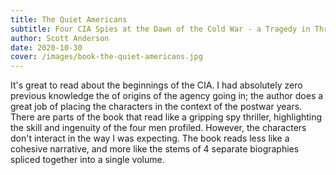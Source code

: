 ```yaml
---
title: The Quiet Americans
subtitle: Four CIA Spies at the Dawn of the Cold War - a Tragedy in Three Acts
author: Scott Anderson
date: 2020-10-30
cover: /images/book-the-quiet-americans.jpg
---
```


It's great to read about the beginnings of the CIA. I had absolutely zero previous knowledge the of origins of the agency going in; the author does a great job of placing the characters in the context of the postwar years. There are parts of the book that read like a gripping spy thriller, highlighting the skill and ingenuity of the four men profiled. However, the characters don't interact in the way I was expecting. The book reads less like a cohesive narrative, and more like the stems of 4 separate biographies spliced together into a single volume.